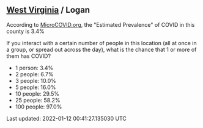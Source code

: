
## [West Virginia](/united-states/west-virginia) / Logan

According to [MicroCOVID.org](http://microcovid.org),
the "Estimated Prevalence" of COVID in this county is 3.4%

If you interact with a certain number of people in this location
(all at once in a group, or spread out across the day), what is the chance that
1 or more of them has COVID?

- 1 person: 3.4%
- 2 people: 6.7%
- 3 people: 10.0%
- 5 people: 16.0%
- 10 people: 29.5%
- 25 people: 58.2%
- 100 people: 97.0%

Last updated: 2022-01-12 00:41:27.135030 UTC
